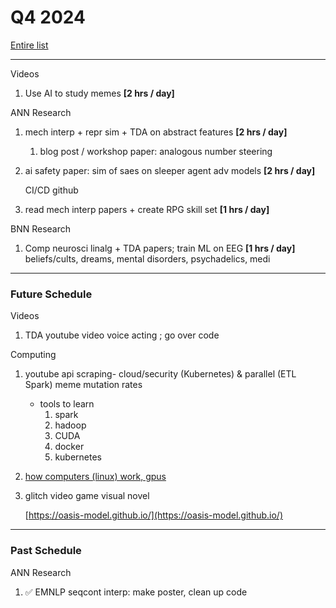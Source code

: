 # Q4 2024

[Entire list](Q4%202024%20117afed922dc802b8e71d8a56782ce75/Entire%20list%2011eafed922dc8057967fda09d52ec767.md)

---

Videos

1. Use AI to study memes **[2 hrs / day]**

ANN Research

1. mech interp + repr sim + TDA on abstract features **[2 hrs / day]**
    1. blog post / workshop paper: analogous number steering
2. ai safety paper: sim of saes on sleeper agent adv models **[2 hrs / day]**
    
    CI/CD github
    
3. read mech interp papers + create RPG skill set **[1 hrs / day]**

BNN Research

1. Comp neurosci linalg + TDA papers; train ML on EEG **[1 hrs / day]**
beliefs/cults, dreams, mental disorders, psychadelics, medi

---

### Future Schedule

Videos

1. TDA youtube video voice acting ; go over code

Computing

1. youtube api scraping- cloud/security (Kubernetes) & parallel (ETL Spark)
meme mutation rates
    - tools to learn
        1. spark
        2. hadoop
        3. CUDA
        4. docker
        5. kubernetes
2. [how computers (linux) work, gpus](https://www.notion.so/Computer-Systems-150afed922dc809fbd59e8d49c273923?pvs=21)
3. glitch video game visual novel
    
    [https://oasis-model.github.io/](https://oasis-model.github.io/)
    

---

### Past Schedule

ANN Research

1. ✅ EMNLP seqcont interp: make poster, clean up code
